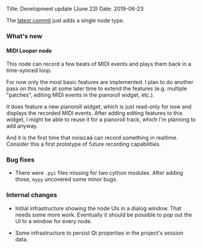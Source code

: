 Title: Development update (June 23)
Date: 2019-06-23

The [latest
commit](https://github.com/odahoda/noisicaa/commit/bc9be73125c9342044d4ed0bc50c75c886f126ca) just
adds a single node type.

### What's new

#### MIDI Looper node

This node can record a few beats of MIDI events and plays them back in a time-synced loop.

For now only the most basic features are implemented. I plan to do another pass on this node at some
later time to extend the features (e.g. multiple "patches", editing MIDI events in the pianoroll
widget, etc.).

It does feature a new pianoroll widget, which is just read-only for now and displays the recorded
MIDI events. After adding editing features to this widget, I might be able to reuse it for a
pianoroll track, which I'm planning to add anyway.

And it is the first time that noisicaä can record something in
realtime. Consider this a first prototype of future recording capabilities.

### Bug fixes

* There were `.pyi` files missing for two cython modules. After adding those, `mypy` uncovered some
  minor bugs.

### Internal changes

* Initial infrastructure showing the node UIs in a dialog window. That needs some more
  work. Eventually it should be possible to pop out the UI to a window for every node.

* Some infrastructure to persist Qt properties in the project's session data.
